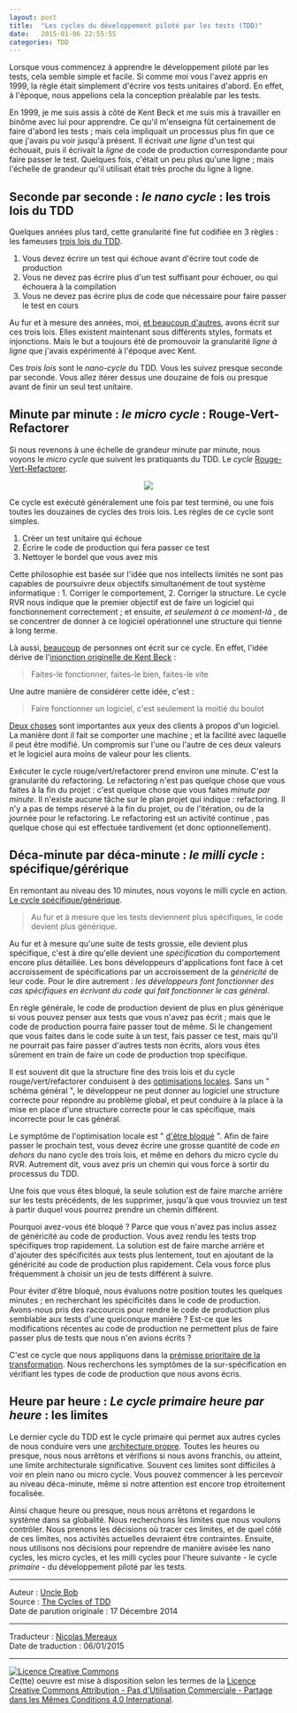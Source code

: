 ```yaml
---
layout: post
title:  "Les cycles du développement piloté par les tests (TDD)"
date:   2015-01-06 22:55:55
categories: TDD
---
```

Lorsque vous commencez à apprendre le développement piloté par les tests, cela semble simple et facile. Si comme moi vous l'avez appris en 1999, la règle était simplement d'écrire vos tests unitaires d'abord. En effet, à l'époque, nous appelions cela la conception préalable par les tests.  

En 1999, je me suis assis à côté de Kent Beck et me suis mis à travailler en binôme avec lui pour apprendre. Ce qu'il m'enseigna fût certainement de faire d'abord les tests ; mais cela impliquait un processus plus fin que ce que j'avais pu voir jusqu'à présent. Il écrivait _une ligne_ d'un test qui échouait, puis il écrivait la _ligne_ de code de production correspondante pour faire passer le test. Quelques fois, c'était un peu plus qu'une ligne ; mais l'échelle de grandeur qu'il utilisait était très proche du ligne à ligne.  

## **Seconde par seconde :** _le nano cycle_ : les trois lois du TDD

Quelques années plus tard, cette granularité fine fut codifiée en 3 règles : les fameuses [trois lois du TDD](http://programmer.97things.oreilly.com/wiki/index.php/The_Three_Laws_of_Test-Driven_Development).  

1. Vous devez écrire un test qui échoue avant d'écrire tout code de production
2. Vous ne devez pas écrire plus d'un test suffisant pour échouer, ou qui échouera à la compilation
3. Vous ne devez pas écrire plus de code que nécessaire pour faire passer le test en cours

Au fur et à mesure des années, moi, [et beaucoup d'autres](http://bit.ly/1AEPxKX), avons écrit sur ces trois lois. Elles existent maintenant sous différents styles, formats et injonctions. Mais le but a toujours été de promouvoir la granularité _ligne à ligne_ que j'avais expérimenté à l'époque avec Kent.  

Ces _trois lois_ sont le _nano-cycle_ du TDD. Vous les suivez presque seconde par seconde. Vous allez itérer dessus une douzaine de fois ou presque avant de finir un seul test unitaire.  

## **Minute par minute :** _le micro cycle_ : Rouge-Vert-Refactorer

Si nous revenons à une échelle de grandeur minute par minute, nous voyons le _micro cycle_ que suivent les pratiquants du TDD. Le _cycle_ [Rouge-Vert-Refactorer](http://www.jamesshore.com/Blog/Red-Green-Refactor.html).  

<div align="center">
    <img src="{{ site.url }}lta-jekyll/assets/cycles_tdd/06_rouge_vert_refactor.png" />
</div>

Ce cycle est exécuté généralement une fois par test terminé, ou une fois toutes les douzaines de cycles des trois lois. Les règles de ce cycle sont simples.
1. Créer un test unitaire qui échoue
2. Écrire le code de production qui fera passer ce test
3. Nettoyer le bordel que vous avez mis

Cette philosophie est basée sur l'idée que nos intellects limités ne sont pas capables de poursuivre deux objectifs simultanément de tout système informatique : 1. Corriger le comportement, 2. Corriger la structure. Le cycle RVR nous indique que le premier objectif est de faire un logiciel qui fonctionnement correctement ; et ensuite, _et seulement à ce moment-là_ , de se concentrer de donner à ce logiciel opérationnel une structure qui tienne à long terme. 

Là aussi, [beaucoup](http://bit.ly/1AESA5D) de personnes ont écrit sur ce cycle. En effet, l'idée dérive de l'[injonction originelle de Kent Beck](http://c2.com/cgi/wiki?MakeItWorkMakeItRightMakeItFast) :

> Faites-le fonctionner, faites-le bien, faites-le vite  

Une autre manière de considérer cette idée, c'est :  

> Faire fonctionner un logiciel, c'est seulement la moitié du boulot

[Deux choses](http://seasidetesting.com/2013/03/12/testing-and-the-two-values-of-software/) sont importantes aux yeux des clients à propos d'un logiciel. La manière dont il fait se comporter une machine ; et la facilité avec laquelle il peut être modifié. Un compromis sur l'une ou l'autre de ces deux valeurs et le logiciel aura moins de valeur pour les clients.  

Exécuter le cycle rouge/vert/refactorer prend environ une minute. C'est la granularité du refactoring. Le refactoring  n'est pas quelque chose que vous faites à la fin du projet : c'est quelque chose que vous faites _minute par minute_. Il n'existe aucune tâche sur le plan projet qui indique : refactoring. Il n'y a pas de temps réservé à la fin du projet, ou de l'itération, ou de la journée pour le refactoring. Le refactoring est un activité continue , pas quelque chose qui est effectuée tardivement (et donc optionnellement).  

## **Déca-minute par déca-minute :** _le milli cycle_ : spécifique/gérérique

En remontant au niveau des 10 minutes, nous voyons le milli cycle en action. [Le cycle spécifique/générique](http://thecleancoder.blogspot.com/2010/11/craftsman-63-specifics-and-generics.html).  

> Au fur et à mesure que les tests deviennent plus spécifiques, le code devient plus générique.  

Au fur et à mesure qu'une suite de tests grossie, elle devient plus spécifique, c'est à dire qu'elle devient une _spécification_ du comportement encore plus détaillée. Les bons développeurs d'applications font face à cet accroissement de spécifications par un accroissement de la _généricité_ de leur code. Pour le dire autrement : _les développeurs font fonctionner des cas spécifiques en écrivant du code qui fait fonctionner le cas général_.  

En règle générale, le code de production devient de plus en plus générique si vous pouvez penser aux tests que vous n'avez pas écrit ; mais que le code de production pourra faire passer tout de même. Si le changement que vous faites dans le code suite à un test, fais passer ce test, mais qu'il ne pourrait pas faire passer d'autres tests non écrits, alors vous êtes sûrement en train de faire un code de production trop spécifique.  

Il est souvent dit que la structure fine des trois lois et du cycle rouge/vert/refactorer conduisent à des  [optimisations locales](http://c2.com/cgi/wiki?RefactoringEqualsReparametrization). Sans un " schéma général ", le développeur ne peut donner au logiciel une structure correcte pour répondre au problème global, et peut conduire à la place à la mise en place d'une structure correcte pour le cas spécifique, mais incorrecte pour le cas général.  

Le symptôme de l'optimisation locale est " [d'être bloqué](http://thecleancoder.blogspot.com/2010/10/craftsman-62-dark-path.html) ". Afin de faire passer le prochain test, vous devez écrire une grosse quantité de code _en dehors_ du nano cycle des trois lois, et même en dehors du micro cycle du RVR. Autrement dit, vous avez pris un chemin qui vous force à sortir du processus du TDD.  

Une fois que vous êtes bloqué, la seule solution est de faire marche arrière sur les tests précédents, de les supprimer, jusqu'à que vous trouviez un test à partir duquel vous pourrez prendre un chemin différent.  

Pourquoi avez-vous été bloqué ? Parce que vous n'avez pas inclus assez de généricité au code de production. Vous avez rendu les tests trop spécifiques trop rapidement. La solution est de faire marche arrière et d'ajouter des spécificités aux tests plus lentement, tout en ajoutant de la généricité au code de production plus rapidement. Cela vous force  plus fréquemment à choisir un jeu de tests différent à suivre.  

Pour éviter d'être bloqué, nous évaluons notre position toutes les quelques minutes ; en recherchant les spécificités dans le code de production. Avons-nous pris des raccourcis pour rendre le code de production plus semblable aux tests d'une quelconque manière ? Est-ce que les modifications récentes au code de production ne permettent plus de faire passer plus de tests que nous n'en avions écrits ?  

C'est ce cycle que nous appliquons dans la [prémisse prioritaire de la transformation](http://en.wikipedia.org/wiki/Transformation_Priority_Premise). Nous recherchons les symptômes de la sur-spécification en vérifiant les types de code de production que nous avons écris.

## **Heure par heure** : _Le cycle primaire heure par heure_ : les limites 

Le dernier cycle du TDD est le cycle primaire qui permet aux autres cycles de nous conduire vers une [architecture propre](http://blog.8thlight.com/uncle-bob/2012/08/13/the-clean-architecture.html). Toutes les heures ou presque, nous nous arrêtons et vérifions si nous avons franchis, ou atteint, une limite architecturale significative. Souvent ces limites sont difficiles à voir en plein nano ou micro cycle. Vous pouvez commencer à les percevoir au niveau déca-minute,  même si notre attention est encore trop étroitement focalisée. 

Ainsi chaque heure ou presque, nous nous arrêtons et regardons le système dans sa globalité. Nous recherchons les limites que nous voulons contrôler. Nous prenons les décisions où tracer ces limites, et de quel côté de ces limites, nos activités actuelles devraient être contraintes. Ensuite, nous utilisons nos décisions pour reprendre de manière avisée les nano cycles, les micro cycles, et les milli cycles pour l'heure suivante  - le cycle _primaire_ - du développement piloté par les tests.  


---
Auteur : [Uncle Bob](http://www.8thlight.com/team/uncle-bob)  
Source : [The Cycles of TDD
](http://blog.cleancoder.com/uncle-bob/2014/12/17/TheCyclesOfTDD.html)  
Date de parution originale : 17 Décembre 2014  

---
Traducteur : [Nicolas Mereaux](http://www.les-traducteurs-agiles.org/traducteurs.html)  
Date de traduction : 06/01/2015  

---

<a rel="license" href="http://creativecommons.org/licenses/by-nc-sa/4.0/"><img alt="Licence Creative Commons" style="border-width:0" src="http://i.creativecommons.org/l/by-nc-sa/4.0/88x31.png" /></a><br />Ce(tte) oeuvre est mise à disposition selon les termes de la <a rel="license" href="http://creativecommons.org/licenses/by-nc-sa/4.0/">Licence Creative Commons Attribution - Pas d'Utilisation Commerciale - Partage dans les Mêmes Conditions 4.0 International</a>.
